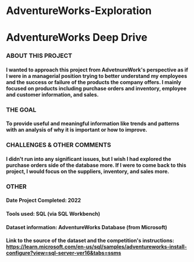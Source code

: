 # AdventureWorks-Exploration

# AdventureWorks Deep Drive 

### ABOUT THIS PROJECT
#### I wanted to approach this project from AdvetnureWork's perspective as if I were in a managerial position trying to better understand my employees and the success or failure of the products the company offers. I mainly focused on products including purchase orders and inventory, employee and customer information, and sales.

### THE GOAL
#### To provide useful and meaningful information like trends and patterns with an analysis of why it is important or how to improve.

### CHALLENGES & OTHER COMMENTS
#### I didn't run into any significant issues, but I wish I had explored the purchase orders side of the database more. If I were to come back to this project, I would focus on the suppliers, inventory, and sales more. 

### OTHER
#### Date Project Completed: 2022
#### Tools used: SQL (via SQL Workbench)
#### Dataset information: AdventureWorks Database (from Microsoft)
#### Link to the source of the dataset and the competition's instructions: https://learn.microsoft.com/en-us/sql/samples/adventureworks-install-configure?view=sql-server-ver16&tabs=ssms
